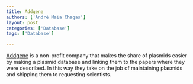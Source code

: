 ```yaml
---
title: Addgene
authors: ['André Maia Chagas']
layout: post
categories: ['Database']
tags: ['Database']

---
```





[Addgene](http://www.addgene.org/) is a non-profit company that makes the share of plasmids easier by making a plasmid database and linking them to the papers where they were described. In this way they take on the job of maintaining plasmids and shipping them to requesting scientists.


